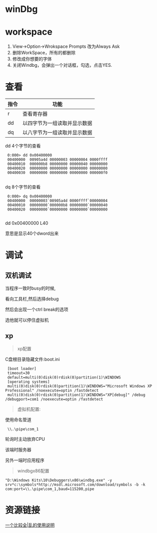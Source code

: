 # winDbg

# workspace

1. View->Option->Wrokspace Prompts 改为Always Ask
2. 删除WorkSpace，所有的都删除
3. 修改成你想要的字体
4. 关闭Windbg，会弹出一个对话框，勾选，点击YES.

# 查看

| 指令 | 功能 |
| --- | --- |
| r | 查看寄存器 |
| dd | 以四字节为一组读取并显示数据 |
| dq | 以八字节为一组读取并显示数据 |

dd 4个字节的查看

```
 0:000> dd 0x00400000
 00400000  00905a4d 00000003 00000004 0000ffff
 00400010  000000b8 00000000 00000040 00000000
 00400020  00000000 00000000 00000000 00000000
 00400030  00000000 00000000 00000000 000000f0
 
```

dq 8个字节的查看

```
 0:000> dq 0x00400000
 00400000  00000003`00905a4d 0000ffff`00000004
 00400010  00000000`000000b8 00000000`00000040
 00400020  00000000`00000000 00000000`00000000
 
```

dd 0x00400000 L40

意思是显示40个dword出来

# 调试

## 双机调试

当程序一致时busy的时候,

看向工具栏,然后选择debug

然后会出现一个ctrl break的选项

选他就可以停住虚拟机

## xp

> xp配置
> 

C盘根目录隐藏文件:boot.ini

```
 [boot loader]
 timeout=30
 default=multi(0)disk(0)rdisk(0)partition(1)\WINDOWS
 [operating systems]
 multi(0)disk(0)rdisk(0)partition(1)\WINDOWS="Microsoft Windows XP Professional" /noexecute=optin /fastdetect
 multi(0)disk(0)rdisk(0)partition(1)\WINDOWS="XP[debug]" /debug /debugport=com1 /noexecute=optin /fastdetect
```

> 虚拟机配置:
> 

使用命名管道

```
 \\.\pipe\com_1
```

轮询时主动放弃CPU

该端时服务器

另外一端时应用程序

> windbgx86配置
> 

```
"D:\Windows Kits\10\Debuggers\x86\windbg.exe" -y srv*c:\symbols*http://msdl.microsoft.com/download/symbols -b -k com:port=\\.\pipe\com_1,baud=115200,pipe
```

# 资源链接

[一个比较全|乱的使用说明](https://www.cnblogs.com/csnd/p/11515280.html)
